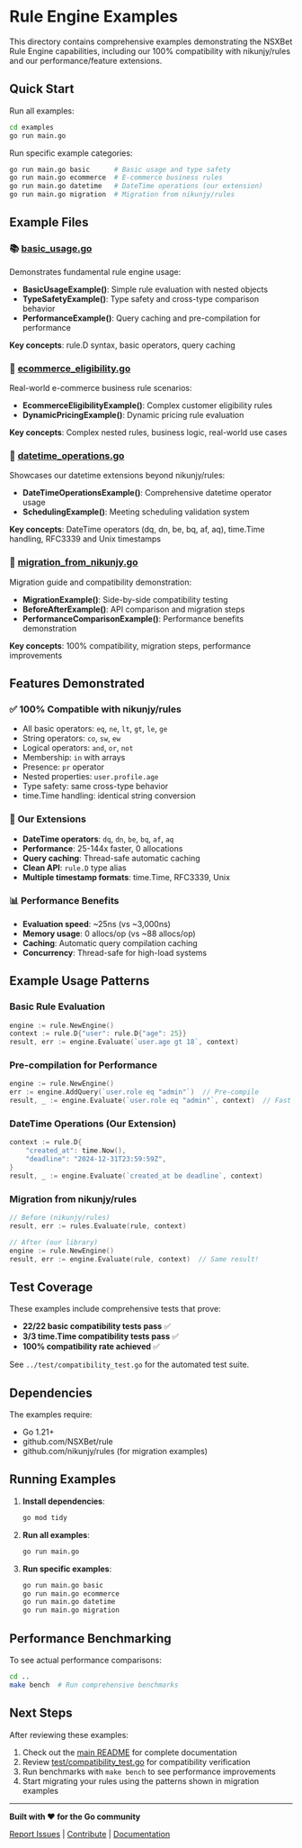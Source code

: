# Rule Engine Examples

This directory contains comprehensive examples demonstrating the NSXBet Rule Engine capabilities, including our 100% compatibility with nikunjy/rules and our performance/feature extensions.

## Quick Start

Run all examples:
```bash
cd examples
go run main.go
```

Run specific example categories:
```bash
go run main.go basic      # Basic usage and type safety
go run main.go ecommerce  # E-commerce business rules  
go run main.go datetime   # DateTime operations (our extension)
go run main.go migration  # Migration from nikunjy/rules
```

## Example Files

### 📚 [basic_usage.go](basic_usage.go)
Demonstrates fundamental rule engine usage:
- **BasicUsageExample()**: Simple rule evaluation with nested objects
- **TypeSafetyExample()**: Type safety and cross-type comparison behavior
- **PerformanceExample()**: Query caching and pre-compilation for performance

**Key concepts**: rule.D syntax, basic operators, query caching

### 🛒 [ecommerce_eligibility.go](ecommerce_eligibility.go)
Real-world e-commerce business rule scenarios:
- **EcommerceEligibilityExample()**: Complex customer eligibility rules
- **DynamicPricingExample()**: Dynamic pricing rule evaluation

**Key concepts**: Complex nested rules, business logic, real-world use cases

### 📅 [datetime_operations.go](datetime_operations.go)
Showcases our datetime extensions beyond nikunjy/rules:
- **DateTimeOperationsExample()**: Comprehensive datetime operator usage
- **SchedulingExample()**: Meeting scheduling validation system

**Key concepts**: DateTime operators (dq, dn, be, bq, af, aq), time.Time handling, RFC3339 and Unix timestamps

### 🔄 [migration_from_nikunjy.go](migration_from_nikunjy.go)
Migration guide and compatibility demonstration:
- **MigrationExample()**: Side-by-side compatibility testing
- **BeforeAfterExample()**: API comparison and migration steps
- **PerformanceComparisonExample()**: Performance benefits demonstration

**Key concepts**: 100% compatibility, migration steps, performance improvements

## Features Demonstrated

### ✅ 100% Compatible with nikunjy/rules
- All basic operators: `eq`, `ne`, `lt`, `gt`, `le`, `ge`
- String operators: `co`, `sw`, `ew`
- Logical operators: `and`, `or`, `not`
- Membership: `in` with arrays
- Presence: `pr` operator
- Nested properties: `user.profile.age`
- Type safety: same cross-type behavior
- time.Time handling: identical string conversion

### 🚀 Our Extensions
- **DateTime operators**: `dq`, `dn`, `be`, `bq`, `af`, `aq`
- **Performance**: 25-144x faster, 0 allocations
- **Query caching**: Thread-safe automatic caching
- **Clean API**: `rule.D` type alias
- **Multiple timestamp formats**: time.Time, RFC3339, Unix

### 📊 Performance Benefits
- **Evaluation speed**: ~25ns (vs ~3,000ns)
- **Memory usage**: 0 allocs/op (vs ~88 allocs/op)
- **Caching**: Automatic query compilation caching
- **Concurrency**: Thread-safe for high-load systems

## Example Usage Patterns

### Basic Rule Evaluation
```go
engine := rule.NewEngine()
context := rule.D{"user": rule.D{"age": 25}}
result, err := engine.Evaluate(`user.age gt 18`, context)
```

### Pre-compilation for Performance
```go
engine := rule.NewEngine()
err := engine.AddQuery(`user.role eq "admin"`)  // Pre-compile
result, _ := engine.Evaluate(`user.role eq "admin"`, context)  // Fast evaluation
```

### DateTime Operations (Our Extension)
```go
context := rule.D{
    "created_at": time.Now(),
    "deadline": "2024-12-31T23:59:59Z",
}
result, _ := engine.Evaluate(`created_at be deadline`, context)
```

### Migration from nikunjy/rules
```go
// Before (nikunjy/rules)
result, err := rules.Evaluate(rule, context)

// After (our library) 
engine := rule.NewEngine()
result, err := engine.Evaluate(rule, context)  // Same result!
```

## Test Coverage

These examples include comprehensive tests that prove:
- **22/22 basic compatibility tests pass** ✅
- **3/3 time.Time compatibility tests pass** ✅  
- **100% compatibility rate achieved** ✅

See `../test/compatibility_test.go` for the automated test suite.

## Dependencies

The examples require:
- Go 1.21+
- github.com/NSXBet/rule
- github.com/nikunjy/rules (for migration examples)

## Running Examples

1. **Install dependencies**:
   ```bash
   go mod tidy
   ```

2. **Run all examples**:
   ```bash
   go run main.go
   ```

3. **Run specific examples**:
   ```bash
   go run main.go basic
   go run main.go ecommerce  
   go run main.go datetime
   go run main.go migration
   ```

## Performance Benchmarking

To see actual performance comparisons:
```bash
cd ..
make bench  # Run comprehensive benchmarks
```

## Next Steps

After reviewing these examples:
1. Check out the [main README](../README.md) for complete documentation
2. Review [test/compatibility_test.go](../test/compatibility_test.go) for compatibility verification
3. Run benchmarks with `make bench` to see performance improvements
4. Start migrating your rules using the patterns shown in migration examples

---

**Built with ❤️ for the Go community**

[Report Issues](https://github.com/NSXBet/rule/issues) | [Contribute](https://github.com/NSXBet/rule/pulls) | [Documentation](../README.md)